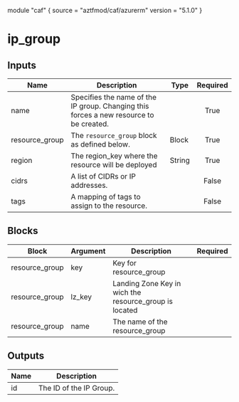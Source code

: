 module "caf" {
  source  = "aztfmod/caf/azurerm"
  version = "5.1.0"
}

# ip_group

## Inputs
| Name | Description | Type | Required |
|------|-------------|------|:--------:|
|name| Specifies the name of the IP group. Changing this forces a new resource to be created.||True|
|resource_group|The `resource_group` block as defined below.|Block|True|
| region |The region_key where the resource will be deployed|String|True|
|cidrs| A list of CIDRs or IP addresses.||False|
|tags| A mapping of tags to assign to the resource.||False|

## Blocks
| Block | Argument | Description | Required |
|-------|----------|-------------|----------|
|resource_group| key | Key for  resource_group||| Required if  |
|resource_group| lz_key |Landing Zone Key in wich the resource_group is located|||True|
|resource_group| name | The name of the resource_group |||True|

## Outputs
| Name | Description |
|------|-------------|
|id|The ID of the IP Group.|||
